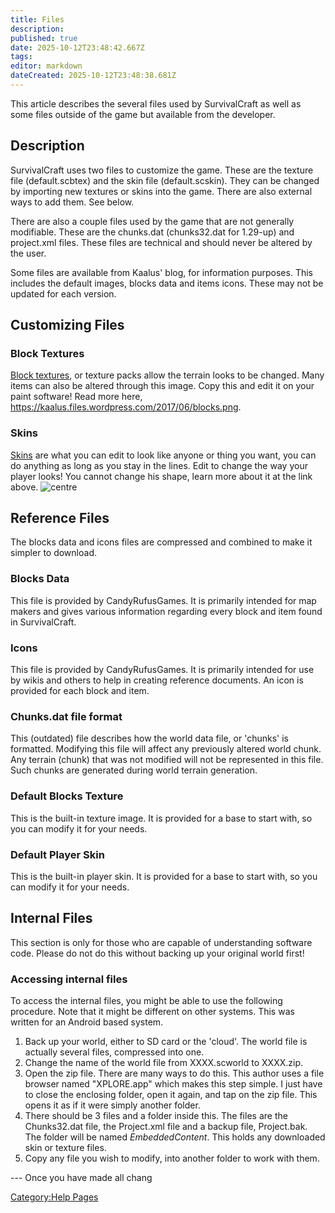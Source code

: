 ```yaml
---
title: Files
description: 
published: true
date: 2025-10-12T23:48:42.667Z
tags: 
editor: markdown
dateCreated: 2025-10-12T23:48:38.681Z
---
```


This article describes the several files used by SurvivalCraft as well
as some files outside of the game but available from the developer.

## Description

SurvivalCraft uses two files to customize the game. These are the
texture file (default.scbtex) and the skin file (default.scskin). They
can be changed by importing new textures or skins into the game. There
are also external ways to add them. See below.

There are also a couple files used by the game that are not generally
modifiable. These are the chunks.dat (chunks32.dat for 1.29-up) and
project.xml files. These files are technical and should never be altered
by the user.

Some files are available from Kaalus' blog, for information purposes.
This includes the default images, blocks data and items icons. These may
not be updated for each version.

## Customizing Files

### Block Textures

[Block textures](../Recipaedia/Construction/Mechanics/Block_Textures.md "wikilink"), or texture packs allow the
terrain looks to be changed. Many items can also be altered through this
image. Copy this and edit it on your paint software\! Read more here,
<https://kaalus.files.wordpress.com/2017/06/blocks.png>.

### Skins

[Skins](Skins "wikilink") are what you can edit to look like anyone or
thing you want, you can do anything as long as you stay in the lines.
Edit to change the way your player looks\! You cannot change his shape,
learn more about it at the link above. ![centre](Human.png "centre")

## Reference Files

The blocks data and icons files are compressed and combined to make it
simpler to download.

### Blocks Data

This file is provided by CandyRufusGames. It is primarily intended for
map makers and gives various information regarding every block and item
found in SurvivalCraft.

### Icons

This file is provided by CandyRufusGames. It is primarily intended for
use by wikis and others to help in creating reference documents. An icon
is provided for each block and item.

### Chunks.dat file format

This (outdated) file describes how the world data file, or 'chunks' is
formatted. Modifying this file will affect any previously altered world
chunk. Any terrain (chunk) that was not modified will not be represented
in this file. Such chunks are generated during world terrain generation.

### Default Blocks Texture

This is the built-in texture image. It is provided for a base to start
with, so you can modify it for your needs.

### Default Player Skin

This is the built-in player skin. It is provided for a base to start
with, so you can modify it for your needs.

## Internal Files

This section is only for those who are capable of understanding software
code. Please do not do this without backing up your original world
first\!

### Accessing internal files

To access the internal files, you might be able to use the following
procedure. Note that it might be different on other systems. This was
written for an Android based system.

1.  Back up your world, either to SD card or the 'cloud'. The world file
    is actually several files, compressed into one.
2.  Change the name of the world file from XXXX.scworld to XXXX.zip.
3.  Open the zip file. There are many ways to do this. This author uses
    a file browser named "XPLORE.app" which makes this step simple. I
    just have to close the enclosing folder, open it again, and tap on
    the zip file. This opens it as if it were simply another folder.
4.  There should be 3 files and a folder inside this. The files are the
    Chunks32.dat file, the Project.xml file and a backup file,
    Project.bak. The folder will be named *EmbeddedContent*. This holds
    any downloaded skin or texture files.
5.  Copy any file you wish to modify, into another folder to work with
    them.

\--- Once you have made all chang

[Category:Help Pages](Category:Help_Pages "wikilink")